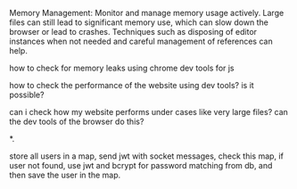 <!-- disable minimap for large files
const editor = monaco.editor.create(document.getElementById("container"), {
value: largeFileContent, // your file content
language: 'javascript',
scrollBeyondLastLine: false,
minimap: {
enabled: false // disabling minimap for large files
},
automaticLayout: true, // ensures that the editor re-measures its container when needed
}); -->

Memory Management:
Monitor and manage memory usage actively. Large files can still lead to significant memory use, which can slow down the browser or lead to crashes. Techniques such as disposing of editor instances when not needed and careful management of references can help.

how to check for memory leaks using chrome dev tools for js

how to check the performance of the website using dev tools? is it possible?

can i check how my website performs under cases like very large files? can the dev tools of the browser do this?

<!-- 1.  store openend tabs in mongodb.
    get the tabs list on the first editor load. -->

<!-- 2.  get data for the focused file/tab first -> using fetch stream -->

<!-- get data for the rest of the opened tab/files only -> using fetch stream -->

<!-- 3.  when a new tab is added / a new file is focused, get data for that file only -> using fetch stream -->

<!-- 4.  when a file is modified using the codeEditor, update only this file (focusedFileName) -> post data to the backend using batchUpdate (denounce)

find the most efficient way to do this.

differential updates :) -->

<!-- 5.  when files are modified using the terminal,
    what if the file is thousands of lines long, should i still update the whole file even when just one line was changed?
    how to properly update the files ? how to find out which file to update? -->

<!-- keep in mind the sleep 5 && echo sth > newfile bug too -->

<!-- also, vim updates of existing / new files -->

<!-- differential updates from server side? -->

<!-- chokidar and websockets -> frontend knows the filenames for the updated files.
fetch stream -> the files which are present in the opened tabs. -->

\*.

<!-- use fetch streaming for everything: -->

<!-- get tabs -->

<!-- get focusedTab's file data -->

<!-- get all tabs file data -->

<!-- differntial updates for edits made through the editor -->

<!-- chokidar for updates through xterm -->
<!-- send the filename to the frontend -->
<!-- if the file is present in the tabs, get file data -->
<!-- if not, don't get file data, just update the explorer -->

<!-- explorer click -> get file data & then -> update tabs -->

<!-- on tab switch -> no request to backend -->

<!-- getFileData is called for fileNames directly. whatif this file is not present in the root folder ?todo -->

<!-- fix explorer for file click. -->

<!-- fix xterm -->

<!-- use jwt in socket messages for security -->
<!-- not required since we are establishing socket connection only after logging in first -->

<!-- fix explorer bug, files not visible there -->

store all users in a map, send jwt with socket messages, check this map, if user not found, use jwt and bcrypt for password matching from db, and then save the user in the map.

<!-- ws.tsx is initialized after login, but its parameter (tree), which is a react state, is not updated since ws.tsx is not a react component, its just a commonJS function. hence, on ws message, we cannot depent on this tree state as its outdated. -->

<!-- on chokidar - app.111, dont getFileData for all files, only opened Tabs. -->

<!-- fix explorer, opened folders close from time to time -->

<!-- why can't i access localhost:5173 (if the cid_a is running yarn dev on localhost:5173), when cid_a is HostConfig:{NetworkMode: 'host'} -->

